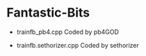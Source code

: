# Fantastic-Bits

* trainfb_pb4.cpp         Coded by pb4GOD

* trainfb.sethorizer.cpp  Coded by sethorizer
